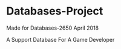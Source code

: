 # Databases-Project
 Made for Databases-2650 April 2018
 
 
 
 
 
A Support Database For A Game Developer

